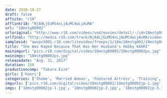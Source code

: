```yaml
---
date: 2018-10-27
draft: false
affsite: "r18"
afflinkr18: "NjA4LjEuMS4xLjAuMC4wLjAuMA"
url: "18mstg00002"
urloriginal: "http://www.r18.com/videos/vod/movies/detail/-/id=18mstg00002"
urlfinal: "http://media.r18.com/track/NjA4LjEuMS4xLjAuMC4wLjAuMA/videos/vod/movies/detail/-/id=18mstg00002"
samplevid: "awspv3001.r18.com/litevideo/freepv/1/18m/18mstg002/18mstg002_dmb_w.mp4"
title: "She Was Raped Because That Was Her Husband's Hobby KAORI"
mainimgurl: "pics.r18.com/digital/video/18mstg00002/18mstg00002ps.jpg"
mainimgs: "18mstg00002ps.jpg"
releasedate: "Aug. 31, 2017"
duration: 150
productioncomp: "Takara Eizo"
girls: ['Kaori']
categories: ['Shame', 'Married Woman', 'Featured Actress', 'Training', 'Cheating Wife', 'Pranks', 'Hi-Def']
imgurls: ['pics.r18.com/digital/video/18mstg00002/18mstg00002jp-1.jpg', 'pics.r18.com/digital/video/18mstg00002/18mstg00002jp-2.jpg', 'pics.r18.com/digital/video/18mstg00002/18mstg00002jp-3.jpg', 'pics.r18.com/digital/video/18mstg00002/18mstg00002jp-4.jpg', 'pics.r18.com/digital/video/18mstg00002/18mstg00002jp-5.jpg', 'pics.r18.com/digital/video/18mstg00002/18mstg00002jp-6.jpg', 'pics.r18.com/digital/video/18mstg00002/18mstg00002jp-7.jpg', 'pics.r18.com/digital/video/18mstg00002/18mstg00002jp-8.jpg', 'pics.r18.com/digital/video/18mstg00002/18mstg00002jp-9.jpg', 'pics.r18.com/digital/video/18mstg00002/18mstg00002jp-10.jpg', 'pics.r18.com/digital/video/18mstg00002/18mstg00002jp-11.jpg', 'pics.r18.com/digital/video/18mstg00002/18mstg00002jp-12.jpg', 'pics.r18.com/digital/video/18mstg00002/18mstg00002jp-13.jpg', 'pics.r18.com/digital/video/18mstg00002/18mstg00002jp-14.jpg', 'pics.r18.com/digital/video/18mstg00002/18mstg00002jp-15.jpg', 'pics.r18.com/digital/video/18mstg00002/18mstg00002jp-16.jpg', 'pics.r18.com/digital/video/18mstg00002/18mstg00002jp-17.jpg', 'pics.r18.com/digital/video/18mstg00002/18mstg00002jp-18.jpg', 'pics.r18.com/digital/video/18mstg00002/18mstg00002jp-19.jpg', 'pics.r18.com/digital/video/18mstg00002/18mstg00002jp-20.jpg']
imgs: ['18mstg00002jp-1.jpg', '18mstg00002jp-2.jpg', '18mstg00002jp-3.jpg', '18mstg00002jp-4.jpg', '18mstg00002jp-5.jpg', '18mstg00002jp-6.jpg', '18mstg00002jp-7.jpg', '18mstg00002jp-8.jpg', '18mstg00002jp-9.jpg', '18mstg00002jp-10.jpg', '18mstg00002jp-11.jpg', '18mstg00002jp-12.jpg', '18mstg00002jp-13.jpg', '18mstg00002jp-14.jpg', '18mstg00002jp-15.jpg', '18mstg00002jp-16.jpg', '18mstg00002jp-17.jpg', '18mstg00002jp-18.jpg', '18mstg00002jp-19.jpg', '18mstg00002jp-20.jpg']
---
```

